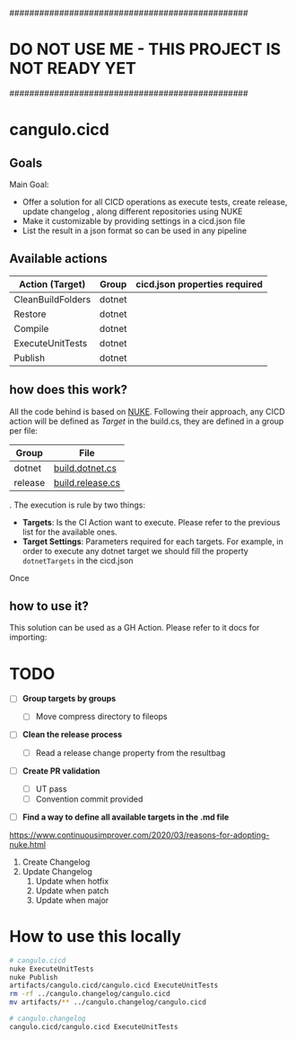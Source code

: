 ################################################
# DO NOT USE ME - THIS PROJECT IS NOT READY YET
################################################

# cangulo.cicd

## Goals

Main Goal:
* Offer a solution for all CICD operations as execute tests, create release, update changelog , along different repositories using NUKE
* Make it customizable  by providing settings in a cicd.json file
* List the result in a json format so can be used in any pipeline


## Available actions

| Action (Target)   | Group  | cicd.json properties required |
| ----------------- | ------ | ----------------------------- |
| CleanBuildFolders | dotnet |                               |
| Restore           | dotnet |                               |
| Compile           | dotnet |                               |
| ExecuteUnitTests  | dotnet |                               |
| Publish           | dotnet |                               |

## how does this work?

All the code behind is based on [NUKE](https://nuke.build). Following their approach, any CICD action will be defined as _Target_ in the build.cs, they are defined in a group per file:


| Group   | File                                                  |
| ------- | ----------------------------------------------------- |
| dotnet  | [build.dotnet.cs](src/cangulo.cicd/build.dotnet.cs)   |
| release | [build.release.cs](src/cangulo.cicd/build.release.cs) |

.  The execution is rule by two things:

* **Targets**: Is the CI Action want to execute. Please refer to the previous list for the available ones.
* **Target Settings**: Parameters required for each targets. For example, in order to execute any dotnet target we should fill the property `dotnetTargets` in the cicd.json

Once 

## how to use it?

This solution can be used as a GH Action. Please refer to it docs for importing:


# TODO

- [ ] **Group targets by groups** 
  - [ ] Move compress directory to fileops
- [ ] **Clean the release process** 
  - [ ] Read a release change property from the resultbag
- [ ] **Create PR validation**
  - [ ] UT pass
  - [ ] Convention commit provided
- [ ] **Find a way to define all available targets in the .md file**


https://www.continuousimprover.com/2020/03/reasons-for-adopting-nuke.html

1. Create Changelog
2. Update Changelog 
   1. Update when hotfix
   2. Update when patch
   3. Update when major


# How to use this locally

```bash
# cangulo.cicd
nuke ExecuteUnitTests
nuke Publish
artifacts/cangulo.cicd/cangulo.cicd ExecuteUnitTests
rm -rf ../cangulo.changelog/cangulo.cicd
mv artifacts/** ../cangulo.changelog/cangulo.cicd

# cangulo.changelog
cangulo.cicd/cangulo.cicd ExecuteUnitTests  
```
